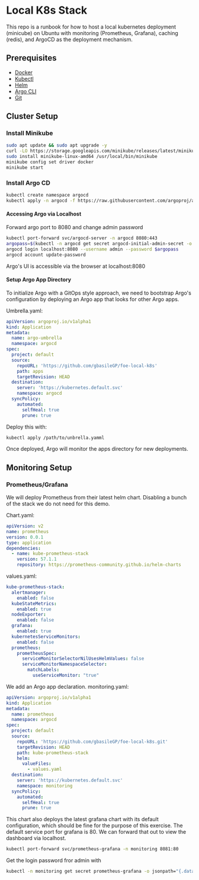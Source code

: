 # Local K8s Stack


This repo is a runbook for how to host a local kubernetes deployment (minicube) on Ubuntu with monitoring (Prometheus, Grafana), caching (redis), and ArgoCD as the deployment mechanism. 

## Prerequisites 
- [Docker](https://www.docker.com/)
- [Kubectl](https://kubernetes.io/docs/tasks/tools/install-kubectl-linux/)
- [Helm](https://helm.sh/docs/intro/install/)
- [Argo CLI](https://argo-workflows.readthedocs.io/en/latest/walk-through/argo-cli/)
- [Git](https://git-scm.com/downloads)

## Cluster Setup

### Install Minikube

```bash
sudo apt update && sudo apt upgrade -y
curl -LO https://storage.googleapis.com/minikube/releases/latest/minikube-linux-amd64
sudo install minikube-linux-amd64 /usr/local/bin/minikube
minikube config set driver docker
minikube start 
```

### Install Argo CD

```bash
kubectl create namespace argocd
kubectl apply -n argocd -f https://raw.githubusercontent.com/argoproj/argo-cd/stable/manifests/install.yaml
```

#### Accessing Argo via Localhost

Forward argo port to 8080 and change admin password

```bash
kubectl port-forward svc/argocd-server -n argocd 8080:443
argopass=$(kubectl -n argocd get secret argocd-initial-admin-secret -o jsonpath="{.data.password}" | base64 -d)
argocd login localhost:8080 --username admin --password $argopass
argocd account update-password
```

Argo's UI is accessible via the browser at localhost:8080

#### Setup Argo App Directory

To initialize Argo with a GitOps style approach, we need to bootstrap Argo's configuration by deploying an Argo app that looks for other Argo apps.

Umbrella.yaml:
```yaml
apiVersion: argoproj.io/v1alpha1
kind: Application
metadata:
  name: argo-umbrella
  namespace: argocd
spec:
  project: default
  source:
    repoURL: 'https://github.com/gbasileGP/foe-local-k8s'
    path: apps
    targetRevision: HEAD
  destination:
    server: 'https://kubernetes.default.svc'
    namespace: argocd
  syncPolicy:
    automated:
      selfHeal: true
      prune: true

```

Deploy this with:
```bash
kubectl apply /path/to/unbrella.yamml
```

Once deployed, Argo will monitor the apps directory for new deployments.

## Monitoring Setup

### Prometheus/Grafana

We will deploy Prometheus from their latest helm chart. Disabling a bunch of the stack we do not need for this demo. 

Chart.yaml:
```yaml
apiVersion: v2
name: prometheus
version: 0.0.1
type: application
dependencies:
  - name: kube-prometheus-stack
    version: 57.1.1
    repository: https://prometheus-community.github.io/helm-charts
```

values.yaml:
```yaml
kube-prometheus-stack:
  alertmanager:
    enabled: false
  kubeStateMetrics:
    enabled: true
  nodeExporter:
    enabled: false
  grafana:
    enabled: true
  kubernetesServiceMonitors:
    enabled: false
  prometheus:
    prometheusSpec:
      serviceMonitorSelectorNilUsesHelmValues: false
      serviceMonitorNamespaceSelector:
        matchLabels:
          useServiceMonitor: "true"
```

We add an Argo app declaration.
monitoring.yaml:
```yaml
apiVersion: argoproj.io/v1alpha1
kind: Application
metadata:
  name: prometheus
  namespace: argocd
spec:
  project: default
  source:
    repoURL: 'https://github.com/gbasileGP/foe-local-k8s.git'
    targetRevision: HEAD
    path: kube-prometheus-stack
    helm:
      valueFiles:
        - values.yaml
  destination:
    server: 'https://kubernetes.default.svc'
    namespace: monitoring
  syncPolicy:
    automated:
      selfHeal: true
      prune: true
```

This chart also deploys the latest grafana chart with its default configuration, which should be fine for the purpose of this exercise. The default service port for grafana is 80. We can forward that out to view the dashboard via localhost.
```bash
kubectl port-forward svc/prometheus-grafana -n monitoring 8081:80
```

Get the login password fror admin with 
```bash
kubectl -n monitoring get secret prometheus-grafana -o jsonpath="{.data.admin-password}" | base64 -d
```








